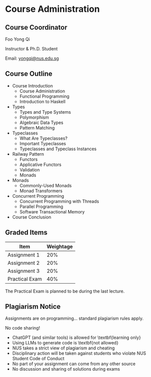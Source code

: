 # Course Administration


## Course Coordinator
Foo Yong Qi

Instructor \& Ph.D. Student

Email: yongqi@nus.edu.sg

## Course Outline
- Course Introduction
  - Course Administration
  - Functional Programming
  - Introduction to Haskell
- Types
    - Types and Type Systems
    - Polymorphism
    - Algebraic Data Types
    - Pattern Matching
- Typeclasses
    - What Are Typeclasses?
    - Important Typeclasses
    - Typeclasses and Typeclass Instances
- Railway Pattern
    - Functors
    - Applicative Functors
    - Validation
    - Monads
- Monads
    - Commonly-Used Monads
    - Monad Transformers
- Concurrent Programming
    - Concurrent Programming with Threads
    - Parallel Programming
    - Software Transactional Memory
- Course Conclusion
## Graded Items

| Item | Weightage |
| --- | ---|
| Assignment 1 | 20% |
| Assignment 2 | 20% |
| Assignment 3 | 20% |
| Practical Exam | 40% |

The Practical Exam is planned to be during the last lecture.

## Plagiarism Notice
Assignments are on programming... standard plagiarism rules apply.

No code sharing!

- ChatGPT (and similar tools) is allowed for \textbf{learning only}
- Using LLMs to generate code is \textbf{not allowed}
- NUS takes a strict view of plagiarism and cheating
- Disciplinary action will be taken against students who violate NUS Student Code of Conduct
- No part of your assignment can come from any other source
- No discussion and sharing of solutions during exams
